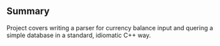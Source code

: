 Summary
----

Project covers writing a parser for currency balance input and quering a simple database in a standard, idiomatic C++ way.